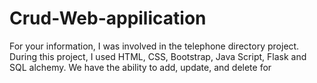# Crud-Web-appilication
For your information, I was involved in the telephone directory project. During this project, I used HTML, CSS, Bootstrap, Java Script, Flask and SQL alchemy. We have the ability to add, update,  and delete for    

